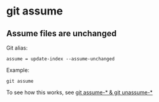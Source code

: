 # git assume

## Assume files are unchanged

Git alias:

```git
assume = update-index --assume-unchanged
```

Example:

```shell
git assume
```

To see how this works, see [git assume-* & git unassume-*](../git-assume-and-git-unassume)
